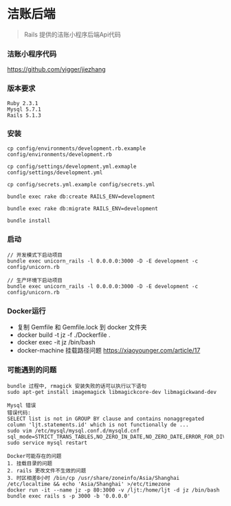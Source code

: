 # 洁账后端
> Rails 提供的洁账小程序后端Api代码

### 洁账小程序代码
https://github.com/yigger/jiezhang

### 版本要求
```
Ruby 2.3.1
Mysql 5.7.1
Rails 5.1.3
```

### 安装
```
cp config/environments/development.rb.example config/environments/development.rb

cp config/settings/development.yml.exmaple config/settings/development.yml

cp config/secrets.yml.example config/secrets.yml

bundle exec rake db:create RAILS_ENV=development

bundle exec rake db:migrate RAILS_ENV=development

bundle install
```

### 启动
```
// 开发模式下启动项目
bundle exec unicorn_rails -l 0.0.0.0:3000 -D -E development -c config/unicorn.rb

// 生产环境下启动项目
bundle exec unicorn_rails -l 0.0.0.0:3000 -D -E development -c config/unicorn.rb 
```

### Docker运行

+ 复制 Gemfile 和 Gemfile.lock 到 docker 文件夹
+ docker build -t jz -f ./Dockerfile .
+ docker exec -it jz /bin/bash
+ docker-machine 挂载路径问题 https://xiaoyounger.com/article/17

### 可能遇到的问题
```
bundle 过程中, rmagick 安装失败的话可以执行以下语句
sudo apt-get install imagemagick libmagickcore-dev libmagickwand-dev

Mysql 错误
错误代码:
SELECT list is not in GROUP BY clause and contains nonaggregated column 'ljt.statements.id' which is not functionally de ...
sudo vim /etc/mysql/mysql.conf.d/mysqld.cnf
sql_mode=STRICT_TRANS_TABLES,NO_ZERO_IN_DATE,NO_ZERO_DATE,ERROR_FOR_DIVISION_BY_ZERO,NO_AUTO_CREATE_USER,NO_ENGINE_SUBSTITUTION
sudo service mysql restart

Docker可能存在的问题
1. 挂载目录的问题
2. rails 更改文件不生效的问题
3. 时区相差8小时 /bin/cp /usr/share/zoneinfo/Asia/Shanghai /etc/localtime && echo 'Asia/Shanghai' >/etc/timezone
docker run -it --name jz -p 80:3000 -v /ljt:/home/ljt -d jz /bin/bash
bundle exec rails s -p 3000 -b '0.0.0.0'
```